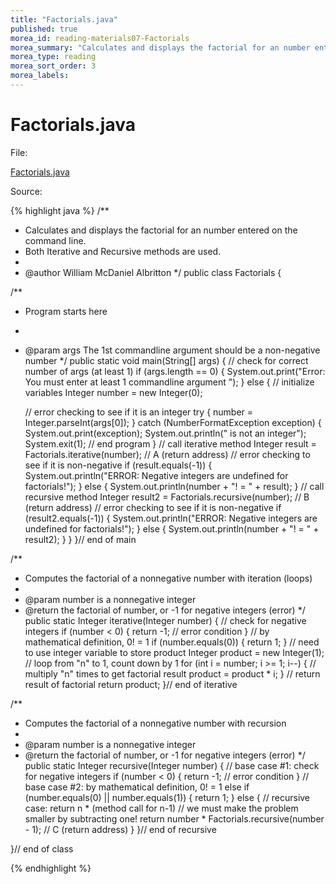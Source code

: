 ```yaml
---
title: "Factorials.java"
published: true
morea_id: reading-materials07-Factorials
morea_summary: "Calculates and displays the factorial for an number entered on the command line. Both Iterative and Recursive methods are used."
morea_type: reading
morea_sort_order: 3
morea_labels:
---
```


# Factorials.java

File:

[Factorials.java](../examples/Factorials.java)

Source: 

{% highlight java %}
/**
 * Calculates and displays the factorial for an number entered on the command line. 
 * Both Iterative and Recursive methods are used.
 * 
 * @author William McDaniel Albritton
 */
public class Factorials {

  /**
   * Program starts here
   * 
   * @param args The 1st commandline argument should be a non-negative number
   */
  public static void main(String[] args) {
    // check for correct number of args (at least 1)
    if (args.length == 0) {
      System.out.print("Error: You must enter at least 1 commandline argument ");
    }
    else {
      // initialize variables
      Integer number = new Integer(0);

      // error checking to see if it is an integer
      try {
        number = Integer.parseInt(args[0]);
      }
      catch (NumberFormatException exception) {
        System.out.print(exception);
        System.out.println(" is not an integer");
        System.exit(1); // end program
      }
      // call iterative method
      Integer result = Factorials.iterative(number); // A (return address)
      // error checking to see if it is non-negative
      if (result.equals(-1)) {
        System.out.println("ERROR: Negative integers are undefined for factorials!");
      }
      else {
        System.out.println(number + "! = " + result);
      }
      // call recursive method
      Integer result2 = Factorials.recursive(number); // B (return address)
      // error checking to see if it is non-negative
      if (result2.equals(-1)) {
        System.out.println("ERROR: Negative integers are undefined for factorials!");
      }
      else {
        System.out.println(number + "! = " + result2);
      }
    }
  }// end of main

  /**
   * Computes the factorial of a nonnegative number with iteration (loops)
   * 
   * @param number is a nonnegative integer
   * @return the factorial of number, or -1 for negative integers (error)
   */
  public static Integer iterative(Integer number) {
    // check for negative integers
    if (number < 0) {
      return -1; // error condition
    }
    // by mathematical definition, 0! = 1
    if (number.equals(0)) {
      return 1;
    }
    // need to use integer variable to store product
    Integer product = new Integer(1);
    // loop from "n" to 1, count down by 1
    for (int i = number; i >= 1; i--) {
      // multiply "n" times to get factorial result
      product = product * i;
    }
    // return result of factorial
    return product;
  }// end of iterative

  /**
   * Computes the factorial of a nonnegative number with recursion
   * 
   * @param number is a nonnegative integer
   * @return the factorial of number, or -1 for negative integers (error)
   */
  public static Integer recursive(Integer number) {
    // base case #1: check for negative integers
    if (number < 0) {
      return -1; // error condition
    }
    // base case #2: by mathematical definition, 0! = 1
    else if (number.equals(0) || number.equals(1)) {
      return 1;
    }
    else {
      // recursive case: return n * (method call for n-1)
      // we must make the problem smaller by subtracting one!
      return number * Factorials.recursive(number - 1); // C (return address)
    }
  }// end of recursive

}// end of class

{% endhighlight %}







